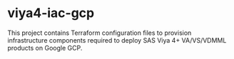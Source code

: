 # viya4-iac-gcp
This project contains Terraform configuration files to provision infrastructure components required to deploy SAS Viya 4+ VA/VS/VDMML products on Google GCP.
